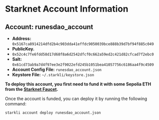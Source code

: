 # Starknet Account Information

## Account: runesdao_account

*   **Address:** `0x5167ca8914214dfd2b4c903dda41effdc9050039bce888b39d7bf94f885c049`
*   **PublicKey.**
*   `0x52c4c7fe6fdd58d17d68f8a6d2542dfcf0c662a59ed2c421d82cfcad7f2ebc0`
*   **Salt:** `0x61cd73ab9a7d4f97ee3e2f9022efd245b1051bea41057756c6186aa4f9c4509`
*   **Account Config File:** `runesdao_account.json`
*   **Keystore File:** `~/.starkli/keystore.json`

**To deploy this account, you first need to fund it with some Sepolia ETH from the [Starknet Faucet](https://starknet-faucet.vercel.app/).**

Once the account is funded, you can deploy it by running the following command:

```bash
starkli account deploy runesdao_account.json
```
